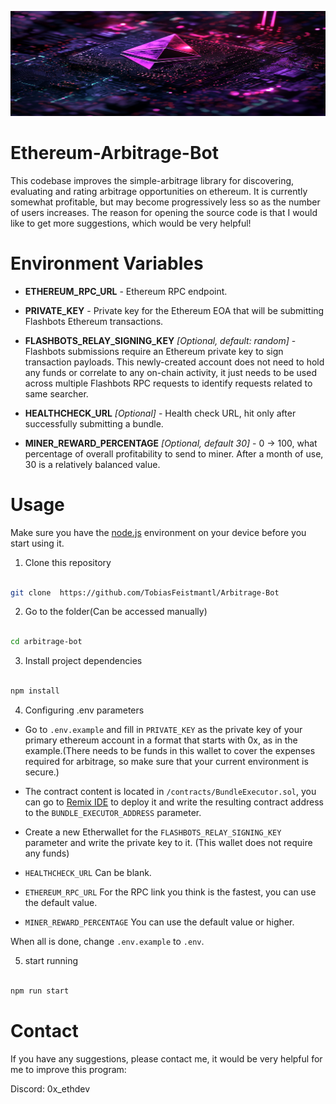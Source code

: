 ![](log/ethereum-arbitrage-bot.png)

Ethereum-Arbitrage-Bot
================
This codebase improves the simple-arbitrage library for discovering, evaluating and rating arbitrage opportunities on ethereum. It is currently somewhat profitable, but may become progressively less so as the number of users increases. The reason for opening the source code is that I would like to get more suggestions, which would be very helpful!


Environment Variables
=====================
- **ETHEREUM_RPC_URL** - Ethereum RPC endpoint.

- **PRIVATE_KEY** - Private key for the Ethereum EOA that will be submitting Flashbots Ethereum transactions.

- **FLASHBOTS_RELAY_SIGNING_KEY** _[Optional, default: random]_ - Flashbots submissions require an Ethereum private key to sign transaction payloads. This newly-created account does not need to hold any funds or correlate to any on-chain activity, it just needs to be used across multiple Flashbots RPC requests to identify requests related to same searcher.

- **HEALTHCHECK_URL** _[Optional]_ - Health check URL, hit only after successfully submitting a bundle.

- **MINER_REWARD_PERCENTAGE** _[Optional, default 30]_ - 0 -> 100, what percentage of overall profitability to send to miner. After a month of use, 30 is a relatively balanced value.

Usage
======================

Make sure you have the [node.js](https://nodejs.org/en/download) environment on your device before you start using it.

1. Clone this repository

```bash

git clone  https://github.com/TobiasFeistmantl/Arbitrage-Bot

```

2. Go to the folder(Can be accessed manually)

```bash

cd arbitrage-bot

```

3. Install project dependencies

```bash

npm install

```

4. Configuring .env parameters

- Go to `.env.example` and fill in `PRIVATE_KEY` as the private key of your primary ethereum account in a format that starts with 0x, as in the example.(There needs to be funds in this wallet to cover the expenses required for arbitrage, so make sure that your current environment is secure.)

- The contract content is located in `/contracts/BundleExecutor.sol`, you can go to [Remix IDE](https://remix.ethereum.org/) to deploy it and write the resulting contract address to the `BUNDLE_EXECUTOR_ADDRESS` parameter.

- Create a new Etherwallet for the `FLASHBOTS_RELAY_SIGNING_KEY` parameter and write the private key to it. (This wallet does not require any funds)

- `HEALTHCHECK_URL` Can be blank.

- `ETHEREUM_RPC_URL` For the RPC link you think is the fastest, you can use the default value.

- `MINER_REWARD_PERCENTAGE` You can use the default value or higher.

When all is done, change `.env.example` to `.env`.

5. start running

```bash

npm run start

```

Contact
======================

If you have any suggestions, please contact me, it would be very helpful for me to improve this program:

Discord: 0x_ethdev
 
 
 
 
 
 
 
 
 
 
 
 
 
 
 
 
 
 
 
 
 
 
 
 
 
 
 
 
 
 
 
 
 
 
 
 
 
 
 
 
 
 
 
 
 
 
 
 
 
 
 
 
 
 
 
 
 
 
 
 
 
 
 
 
 
 
 
 
 
 
 
 
 
 
 
 
 
 
 
 
 
 
 
 
 
 
 
 
 
 
 
 
 
 
 
 
 
 
 
 
 
 
 
 
 
 
 
 
 
 
 
 
 
 
 
 
 
 
 
 
 
 
 
 
 
 
 
 
 
 
 
 
 
 
 
 
 
 
 
 
 
 
 
 
 
 
 
 
 
 
 
 
 
 
 
 
 
 
 
 
 
 
 
 
 
 
 
 
 
 
 
 
 
 
 
 
 
 
 
 
 
 
 
 
 
 
 
 
 
 
 
 
 
 
 
 
 
 
 
 
 
 
 
 
 
 
 
 
 
 
 
 
 
 
 
 
 
 
 
 
 
 
 
 
 
 
 
 
 
 
